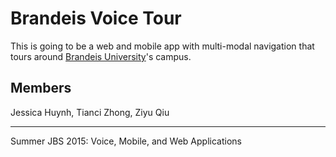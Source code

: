 # Brandeis Voice Tour

This is going to be a web and mobile app with multi-modal navigation that tours around [Brandeis University](http://www.brandeis.edu)'s campus.

## Members
Jessica Huynh, Tianci Zhong, Ziyu Qiu


----------
Summer JBS 2015: Voice, Mobile, and Web Applications